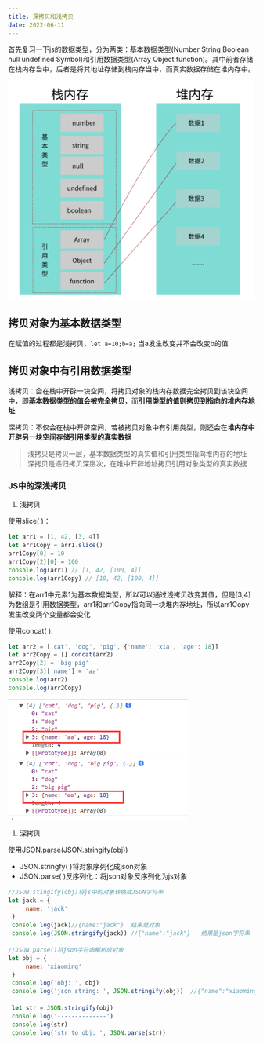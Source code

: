 ```yaml
---
title: 深拷贝和浅拷贝
date: 2022-06-11
---
```


首先复习一下js的数据类型，分为两类：基本数据类型(Number String Boolean null undefined Symbol)和引用数据类型(Array Object function)。其中前者存储在栈内存当中，后者是将其地址存储到栈内存当中，而真实数据存储在堆内存中。

![Untitled](../../.vuepress/public/071501/JS_10.png)

## **拷贝对象为基本数据类型**

在赋值的过程都是浅拷贝，`let a=10;b=a;` 当a发生改变并不会改变b的值

## **拷贝对象中有引用数据类型**

浅拷贝：会在栈中开辟一块空间，将拷贝对象的栈内存数据完全拷贝到该块空间中，即**基本数据类型的值会被完全拷贝**，而**引用类型的值则拷贝到指向的堆内存地址**

深拷贝：不仅会在栈中开辟空间，若被拷贝对象中有引用类型，则还会在**堆内存中开辟另一块空间存储引用类型的真实数据**

> 浅拷贝是拷贝一层，基本数据类型的真实值和引用类型指向堆内存的地址                                            深拷贝是递归拷贝深层次，在堆中开辟地址拷贝引用对象类型的真实数据
> 
### JS中的深浅拷贝

1. 浅拷贝

使用slice( )：

```jsx
let arr1 = [1, 42, [3, 4]]
let arr1Copy = arr1.slice()
arr1Copy[0] = 10
arr1Copy[2][0] = 100
console.log(arr1) // [1, 42, [100, 4]]
console.log(arr1Copy) // [10, 42, [100, 4]]
```

解释：在arr1中元素1为基本数据类型，所以可以通过浅拷贝改变其值，但是[3,4]为数组是引用数据类型，arr1和arr1Copy指向同一块堆内存地址，所以arr1Copy发生改变两个变量都会变化

使用concat(  ):

```jsx
let arr2 = ['cat', 'dog', 'pig', {'name': 'xia', 'age': 18}]
let arr2Copy = [].concat(arr2)
arr2Copy[2] = 'big pig'
arr2Copy[3]['name'] = 'aa'
console.log(arr2)
console.log(arr2Copy)
```

![Untitled](../../.vuepress/public/071501/JS_11.png)

1. 深拷贝

使用JSON.parse(JSON.stringify(obj))

- JSON.stringfy( )将对象序列化成json对象
- JSON.parse( )反序列化：将json对象反序列化为js对象

```jsx
//JSON.stingify(obj)将js中的对象转换成JSON字符串
let jack = {
     name: 'jack'
 }
 console.log(jack)//{name:"jack"}  结果是对象
 console.log(JSON.stringify(jack)) //{"name":"jack"}   结果是json字符串

//JSON.parse()将json字符串解析成对象
let obj = {
     name: 'xiaoming'
 }
 console.log('obj: ', obj)
 console.log('json string: ', JSON.stringify(obj))  //{"name":"xiaoming"}

 let str = JSON.stringify(obj)
 console.log('--------------')
 console.log(str)
 console.log('str to obj: ', JSON.parse(str))
```